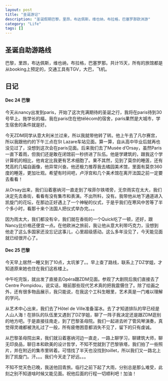 ```yaml
---
layout: post
title: "圣诞游记"
description: "圣诞假期巴黎，里昂，布达佩斯，维也纳，布拉格，巴塞罗那欧洲游"
category: "Life"
tags: []
---
```


## 圣诞自助游路线

巴黎，里昂，布达佩斯，维也纳，布拉格，巴塞罗那。共计15天，所有的旅馆都是从booking上预定的，交通工具有TGV，大巴，飞机。

## 日记

#### Dec 24 巴黎

今天从nancy出发到paris，开始了这次充满期待的圣诞之行，我将在paris待到30号早上。拖学长的福，我在paris住在他télécom的宿舍，paris果然是大城市，学生宿舍的条件就是好。

今天ZDM同学从意大利米兰过来，所以我就带他转了转。他上午去了凡尔赛宫，所以我跟他约的下午三点在St Lazare车站见面。算一算，自从高中毕业后就再也没见过了，没想到这次会在paris见面。后来我们去了Musée d’Orsay，虽然Paris一直下着雨，但我们还是敢在闭馆前一秒挤进了队伍。他是学建筑的，跟我这个学计算机的相比，他肯定比我更有艺术细胞了。果不其然，见到了莫奈的睡莲，还有梵高的几幅自画像，他异常兴奋。他还极力推荐我去橘园美术馆，里面有莫奈360度的睡莲，更加壮观。希望有时间吧，卢浮宫和几个美术馆在离开法国之前一定要去看看！

从Orsay出来，我们沿着塞纳河一直走到了埃菲尔铁塔旁，无奈雨实在太大，我们决定先去香街，看看有没有集市和表演。不出所料，没有。我带他从地下通道进入凯旋门的花坛，在那边正好遇上了一个神秘的仪式，于是乎我们在寒风中苦等了半个多小时，看那十来个法国人把仪式举办完。。。

因为雨太大，我们都没有伞，我们就在香街的一个Quick吃了一顿，还好，跟Nancy比价格还便宜一点。在他欧洲之旅前，我让他从意大利带巧克力，没想到他走了这么多国家还没忘记这事儿，心里超级感动。这么多年没见了，今天能见面就已经很开心了。

#### Dec 25 巴黎

今天早上居然一睡又到了10点，太坑爹了。。早上查了路线，联系上了DZ学姐，才知道原来她也住在我们这栋楼上。

中午吃完饭，就出发了直接去Opéra跟ZDM见面。参观了大剧院后我们直接去了Centre Pompidou，说实话，眼前那些现代艺术真的把我震慑住了。除了绘画之外，还有很多物品展示，我只能说，在我这个工科生眼里，艺术真是一门难以理解的学问。

从艺术中心出来，我们去了Hôtel de Ville准备溜冰。去了才知道排队的早已经是人山人海！在排队的队伍里又遇到了DZ学姐，聊了一阵子我决定还是跟ZDM逛别的地方吧。于是直接往南走，到了巴黎圣母院。我们一起进去听了管风琴演奏，真觉得灵魂都被洗礼过了一般，所有疲倦困意都消失不见了，留下的只有虔诚。

从巴黎圣母院出来，我们就沿着塞纳河边一直走，一路上聊学习，聊建筑大师，聊无印良品，聊日本和欧美的设计哲学，不知不觉就到了巴黎铁塔，我们拍了一些照片，并在附近的集市里转着。可惜找了半天也没找到toillet，所以我们又一路北上到了凯旋门。汗。。。我们今天走了好远。。。

不知不觉天色已晚，我送他回青旅。临行之前下起了大雨，分别总是那么难受，此刻之别不知道啥时候又能见面。祝他后面的行程一切顺利吧！加油！

